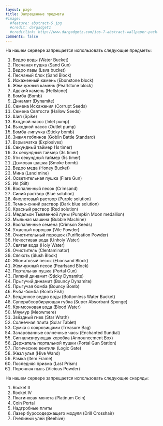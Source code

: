 ```yaml
---
layout: page
title: Запрещенные предметы
#image:
  #feature: abstract-5.jpg
  #credit: dargadgetz
  #creditlink: http://www.dargadgetz.com/ios-7-abstract-wallpaper-pack-for-iphone-5-and-ipod-touch-retina/
comments: false
---
```


На нашем сервере запрещается использовать следующие предметы:

1. Ведро воды (Water Bucket)
2. Песчаная пушка (Sand Gun)
3. Ведро лавы (Lava bucket)
4. Песчаный блок (Sand Block)
5. Искаженный камень (Ebonstone block)
6. Жемчужный камень (Pearlstone block)
7. Адский камень (Hellstone)
8. Бомба (Bomb)
9. Динамит (Dynamite)
10. Семена Искажения (Corrupt Seeds)
11. Семена Святости (Hallow Seeds)
12. Шип (Spike)
13. Входной насос (Inlet pump)
14. Выходной насос (Outlet pump)
15. Бомба-липучка (Sticky bomb)
16. Знамя гоблинов (Goblin Battle Standard)
17. Взрывчатка (Explosives)
18. Секундный таймер (1s timer)
19. 3х секундный таймер (3s timer)
20. 5ти секундный таймер (5s timer)
21. Дымовая шашка (Smoke bomb)
22. Ведро меда (Honey Bucket)
23. Мина (Land mine)
24. Осветительная пушка (Flare Gun)
25. Ил (Silt)
26. Воспаленный песок (Crimsand)
27. Синий раствор (Blue solution)
28. Фиолетовый раствор (Purple solution)
29. Темно-синий раствор (Dark blue solution)
30. Красный раствор (Red solution)
31. Медальон Тыквенной луны (Pumpkin Moon medallion)
32. Мыльная машина (Bubble Machine)
33. Воспаленные семена (Crimson Seeds)
34. Ужасный порошок (Vile Powder)
35. Очистительный порошок (Purification Powder)
36. Нечестивая вода (Unholy Water)
37. Святая вода (Holy Water)
38. Очиститель (Clentaminator)
39. Слякоть (Slush Block)
40. Эбонитовый песок (Ebonsand Block)
41. Жемчужный песок (Pearlsand Block)
42. Портальная пушка (Portal Gun)
43. Липкий динамит (Sticky Dynamite)
44. Прыгучий динамит (Bouncy Dynamite)
45. Прыгучая бомба (Bouncy Bomb)
46. Рыба-бомба (Bomb Fish)
47. Бездонное ведро воды (Bottomless Water Bucket)
48. Суперабсорбирующая губка (Super Absorbant Sponge)
49. Кримсоновая вода (Blood Water)
50. Мяумур (Meowmere)
51. Звёздный гнев (Star Wrath)
52. Солнечная плита (Solar Tablet)
53. Сумка с сокровищами (Treasure Bag)
54. Зачарованные солнечные часы (Enchanted Sundial)
55. Сигнализирующая коробка (Announcement Box)
56. Держатель портальной пушки (Portal Gun Station)
57. Логические вентили (Logic Gate)
58. Жезл улья (Hive Wand)
59. Рамка (Item Frame)
60. Последняя призма (Last Prism)
61. Порочная пыль (Vicious Powder)

На нашем сервере запрещается использовать следующие снаряды:

1. Rocket II
2. Rocket IV
3. Платиновая монета (Platinum Coin)
4. Coin Portal
5. Надгробные плиты
6. Лазер буросодержащего модуля (Drill Crosshair)
7. Пчелиный улей (Beehive)

